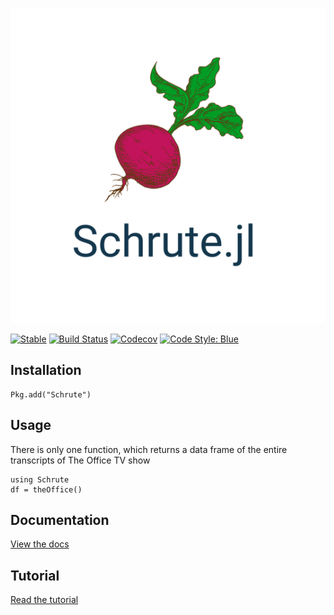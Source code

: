 
![](/docs/schrute.png)

[![Stable](https://img.shields.io/badge/docs-stable-blue.svg)](https://bradlindblad.github.io/Schrute.jl)
[![Build Status](https://travis-ci.com/bradlindblad/Schrute.jl.svg?branch=master)](https://travis-ci.com/bradlindblad/Schrute.jl)
[![Codecov](https://codecov.io/gh/bradlindblad/Schrute.jl/branch/master/graph/badge.svg)](https://codecov.io/gh/bradlindblad/Schrute.jl)
[![Code Style: Blue](https://img.shields.io/badge/code%20style-blue-4495d1.svg)](https://github.com/invenia/BlueStyle)



## Installation
```
Pkg.add("Schrute")
```

## Usage
There is only one function, which returns a data frame of the entire transcripts of The Office TV show
```
using Schrute
df = theOffice()
```

## Documentation
[View the docs](https://bradlindblad.github.io/Schrute.jl/)

## Tutorial
[Read the tutorial](https://bradlindblad.github.io/Schrute.jl/tutorial.html)
